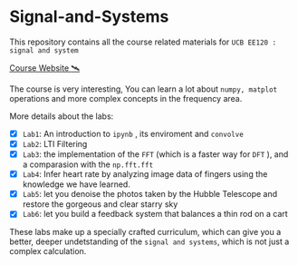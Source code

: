 # Signal-and-Systems

This repository contains all the course related materials for `UCB EE120 : signal and system`

[Course Website :artificial_satellite:](https://inst.eecs.berkeley.edu/~ee120/fa19/)

The course is very interesting, You can learn a lot about `numpy, matplot` operations and more complex concepts in the frequency area.

More details about the labs:

- [x] `Lab1`: An introduction to `ipynb` , its enviroment and `convolve`
- [x] `Lab2`: LTI Filtering
- [x] `Lab3`: the implementation of the `FFT` (which is a faster way for `DFT` ), and a comparasion with the `np.fft.fft`
- [x] `Lab4`: Infer heart rate by analyzing image data of fingers using the knowledge we have learned.
- [x] `Lab5`: let you denoise the photos taken by the Hubble Telescope and restore the gorgeous and clear starry sky
- [x] `Lab6`: let you build a feedback system that balances a thin rod on a cart

These labs make up a specially crafted curriculum, which can give you a better, deeper undetstanding of the `signal and systems`, which is not just a complex calculation.

